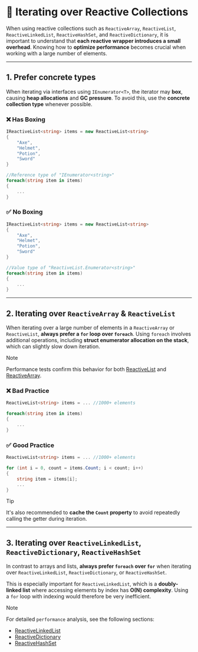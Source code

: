# 📌 Iterating over Reactive Collections

When using reactive collections such as `ReactiveArray`, `ReactiveList`, `ReactiveLinkedList`, `ReactiveHashSet`, and `ReactiveDictionary`, it is important to understand that **each reactive wrapper introduces a small overhead**. Knowing how to **optimize performance** becomes crucial when working with a large number of elements.

---

## 1. Prefer concrete types  
When iterating via interfaces using `IEnumerator<T>`, the iterator may **box**, causing **heap allocations** and **GC pressure**. To avoid this, use the **concrete collection type** whenever possible.

### ❌ Has Boxing
```csharp
IReactiveList<string> items = new ReactiveList<string>
{
    "Axe", 
    "Helmet",
    "Potion",
    "Sword"
} 

//Reference type of "IEnumerator<string>"
foreach(string item in items)
{
    ...
}
```

### ✅ No Boxing
```csharp
IReactiveList<string> items = new ReactiveList<string>
{
    "Axe", 
    "Helmet",
    "Potion",
    "Sword"
} 

//Value type of "ReactiveList.Enumerator<string>"
foreach(string item in items) 
{
    ...
}
```
---

## 2. Iterating over `ReactiveArray` & `ReactiveList`

When iterating over a large number of elements in a `ReactiveArray` or `ReactiveList`, **always prefer a `for` loop over `foreach`**. Using `foreach` involves additional operations, including **struct enumerator allocation on the stack**, which can slightly slow down iteration. 

> [!NOTE]
> Performance tests confirm this behavior for both [ReactiveList](../Collections/ReactiveList.md/#-performance) and [ReactiveArray](../Collections/ReactiveArray.md/#-performance).

### ❌ Bad Practice
```csharp
ReactiveList<string> items = ... //1000+ elements

foreach(string item in items)
{
    ...
}
```

### ✅ Good Practice
```csharp
ReactiveList<string> items = ... //1000+ elements

for (int i = 0, count = items.Count; i < count; i++)
{
    string item = items[i];
    ...
}
```

> [!TIP]
> It's also recommended to **cache the `Count` property** to avoid repeatedly calling the getter during iteration.

---

## 3. Iterating over `ReactiveLinkedList`, `ReactiveDictionary`, `ReactiveHashSet`

In contrast to arrays and lists, **always prefer `foreach` over `for`** when iterating over `ReactiveLinkedList`, `ReactiveDictionary`, or `ReactiveHashSet`.

This is especially important for `ReactiveLinkedList`, which is a **doubly-linked list** where accessing elements by index has **O(N) complexity**. Using a `for` loop with indexing would therefore be very inefficient.

> [!NOTE]  
> For detailed `performance` analysis, see the following sections:
> - [ReactiveLinkedList](../Collections/ReactiveLinkedList.md/#-performance)
> - [ReactiveDictionary](../Collections/ReactiveDictionary.md/#-performance)
> - [ReactiveHashSet](../Collections/ReactiveHashSet.md/#-performance)
